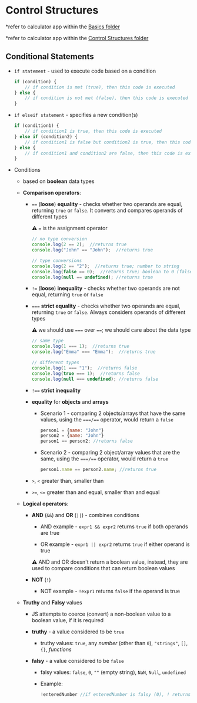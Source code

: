 # Control Structures

*refer to calculator app within the [Basics folder](/Basics/calculator/)

*refer to calculator app within the [Control Structures folder](/ControlStructures/monsterKiller/)

## Conditional Statements

- `if statement` - used to execute code based on a condition

    ```JavaScript
    if (condition) {
        // if condition is met (true), then this code is executed
    } else {
        // if condition is not met (false), then this code is executed
    }
    ```

- `if elseif statement` - specifies a new condition(s)

    ```JavaScript
    if (condition1) {
        // if condition1 is true, then this code is executed
    } else if (condition2) {
        // if condition1 is false but condition2 is true, then this code is executed
    } else {
        // if condition1 and condition2 are false, then this code is executed
    }
    ```

- Conditions

    - based on **boolean** data types

    - **Comparison operators**:

        - `==` (**loose**) **equality** - checks whether two operands are equal, returning `true` or `false`. It converts and compares operands of different types

            :warning: `=` is the assignment operator

            ```JavaScript
            // no type conversion
            console.log(2 == 2);  //returns true
            console.log("John" == "John");  //returns true

            // type conversions
            console.log(2 == "2");  //returns true; number to string
            console.log(false == 0);  //returns true; boolean to 0 (false) or 1 (true)
            console.log(null == undefined); //returns true
            ```

        - `!=` (**loose**) **inequality** - checks whether two operands are not equal, returning `true` or `false`

        - `===` **strict equality** - checks whether two operands are equal, returning `true` or `false`. Always considers operands of different types

            :warning: we should use `===` over `==`; we should care about the data type

            ```JavaScript
            // same type
            console.log(1 === 1);  //returns true
            console.log("Emma" === "Emma");  //returns true

            // different types
            console.log(1 === "1");  //returns false
            console.log(true === 1);  //returns false
            console.log(null === undefined); //returns false
            ```

        - `!==` **strict inequality**

        - **equality** for **objects** and **arrays**
   
            - Scenario 1 - comparing 2 objects/arrays that have the same values, using the `===/==` operator, would return a `false`

                ```JavaScript
                person1 = {name: "John"}
                person2 = {name: "John"}
                person1 == person2; //returns false
                ```

            - Scenario 2 - comparing 2 object/array values that are the same, using the `===/==` operator, would return a `true`

                ```JavaScript
                person1.name == person2.name; //returns true
                ```

        - `>`, `<` greater than, smaller than

        - `>=`, `<=` greater than and equal, smaller than and equal

    - **Logical operators**:
    
        - **AND** (`&&`) and **OR** (`||`) - combines conditions

            - AND example - `expr1 && expr2` returns `true` if both operands are true

            - OR example - `expr1 || expr2` returns `true` if either operand is true

            :warning: AND and OR doesn't return a boolean value, instead, they are used to compare conditions that can return boolean values

        - **NOT** (`!`)

            - NOT example - `!expr1` returns `false` if the operand is true

    - **Truthy** and **Falsy** values

        - JS attempts to coerce (convert) a non-boolean value to a boolean value, if it is required

        - **truthy** - a value considered to be `true`

            - truthy values: `true`, any *number* (other than `0`), `"strings"`, `[]`, `{}`, *functions*

        - **falsy** - a value considered to be `false`

            - falsy values: `false`, `0`, `""` (empty string), `NaN`, `Null`, `undefined`

            - Example:

                ```JavaScript
                !enteredNumber //if enteredNumber is falsy (0), ! returns true
                ```

